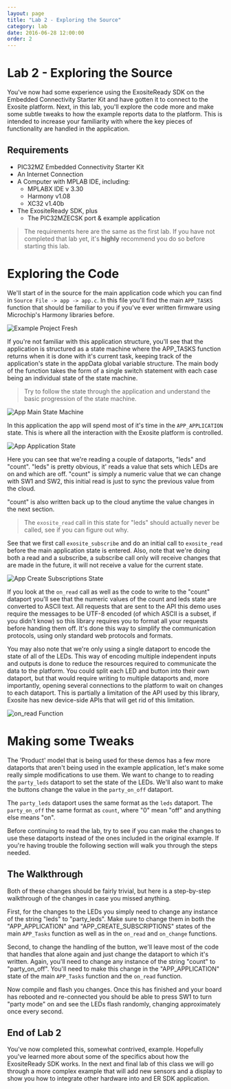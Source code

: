 ```yaml
---
layout: page
title: "Lab 2 - Exploring the Source"
category: lab
date: 2016-06-28 12:00:00
order: 2
---
```


# Lab 2 - Exploring the Source

You've now had some experience using the ExositeReady SDK on the Embedded Connectivity Starter Kit and have gotten it to connect to the Exosite platform. Next, in this lab, you'll explore the code more and make some subtle tweaks to how the example reports data to the platform. This is intended to increase your familiarity with where the key pieces of functionality are handled in the application.

## Requirements

* PIC32MZ Embedded Connectivity Starter Kit
* An Internet Connection
* A Computer with MPLAB IDE, including:
  * MPLABX IDE v 3.30
  * Harmony v1.08
  * XC32 v1.40b
* The ExositeReady SDK, plus
  * The PIC32MZECSK port & example application

> The requirements here are the same as the first lab. If you have not completed that lab yet, it's **highly** recommend you do so before starting this lab.

# Exploring the Code

We'll start of in the source for the main application code which you can find in `Source File -> app -> app.c`. In this file you'll find the main `APP_TASKS` function that should be familiar to you if you've ever written firmware using Microchip's Harmony libraries before.

![Example Project Fresh](../images/example_project_fresh.png)

If you're not familiar with this application structure, you'll see that the application is structured as a state machine where the APP_TASKS function returns when it is done with it's current task, keeping track of the application's state in the appData global variable structure. The main body of the function takes the form of a single switch statement with each case being an individual state of the state machine.

> Try to follow the state through the application and understand the basic progression of the state machine.

![App Main State Machine](../images/app_main_state_machine.png)

In this application the app will spend most of it's time in the `APP_APPLICATION` state. This is where all the interaction with the Exosite platform is controlled.

![App Application State](../images/app_application_state.png)

Here you can see that we're reading a couple of dataports, "leds" and "count". "leds" is pretty obvious, it' reads a value that sets which LEDs are on and which are off. "count" is simply a numeric value that we can change with SW1 and SW2, this initial read is just to sync the previous value from the cloud.

"count" is also written back up to the cloud anytime the value changes in the next section.

> The `exosite_read` call in this state for "leds" should actually never be called, see if you can figure out why.

See that we first call `exosite_subscribe` and do an initial call to `exosite_read` before the main application state is entered. Also, note that we're doing both a read and a subscribe, a subscribe call only will receive changes that are made in the future, it will not receive a value for the current state.

![App Create Subscriptions State](../images/app_create_subscriptions_state.png)

If you look at the `on_read` call as well as the code to write to the "count" dataport you'll see that the numeric values of the count and leds state are converted to ASCII text. All requests that are sent to the API this demo uses require the messages to be UTF-8 encoded (of which ASCII is a subset, if you didn't know) so this library requires you to format all your requests before handing them off. It's done this way to simplify the communication protocols, using only standard web protocols and formats.

You may also note that we're only using a single dataport to encode the state of all of the LEDs. This way of encoding multiple independent inputs and outputs is done to reduce the resources required to communicate the data to the platform. You could split each LED and button into their own dataport, but that would require writing to multiple dataports and, more importantly, opening several connections to the platform to wait on changes to each dataport. This is partially a limitation of the API used by this library, Exosite has new device-side APIs that will get rid of this limitation.

![on_read Function](../images/on_read_function.png)

# Making some Tweaks

The 'Product' model that is being used for these demos has a few more dataports that aren't being used in the example application, let's make some really simple modifications to use them. We want to change to to reading the `party_leds` dataport to set the state of the LEDs. We'll also want to make the buttons change the value in the `party_on_off` dataport.

The `party_leds` dataport uses the same format as the `leds` dataport. The `party_on_off` the same format as `count`, where "0" mean "off" and anything else means "on".

Before continuing to read the lab, try to see if you can make the changes to use these dataports instead of the ones included in the original example. If you're having trouble the following section will walk you through the steps needed.

## The Walkthrough

Both of these changes should be fairly trivial, but here is a step-by-step walkthrough of the changes in case you missed anything.

First, for the changes to the LEDs you simply need to change any instance of the string "leds" to "party_leds". Make sure to change them in both the "APP_APPLICATION" and "APP_CREATE_SUBSCRIPTIONS" states of the main `APP_Tasks` function as well as in the `on_read` and `on_change` functions.

Second, to change the handling of the button, we'll leave most of the code that handles that alone again and just change the dataport to which it's written. Again, you'll need to change any instance of the string "count" to "party_on_off". You'll need to make this change in the "APP_APPLICATION" state of the main `APP_Tasks` function and the `on_read` function.

Now compile and flash you changes. Once this has finished and your board has rebooted and re-connected you should be able to press SW1 to turn "party mode" on and see the LEDs flash randomly, changing approximately once every second.

## End of Lab 2

You've now completed this, somewhat contrived, example. Hopefully you've learned more about some of the specifics about how the ExositeReady SDK works. In the next and final lab of this class we will go through a more complex example that will add new sensors and a display to show you how to integrate other hardware into and ER SDK application.
